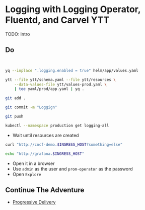 # Logging with Logging Operator, Fluentd, and Carvel YTT

TODO: Intro

## Do

```bash


yq --inplace ".logging.enabled = true" helm/app/values.yaml

ytt --file ytt/schema.yaml --file ytt/resources \
    --data-values-file ytt/values-prod.yaml \
    | tee yaml/prod/app.yaml | yq .

git add .

git commit -m "Loggign"

git push

kubectl --namespace production get logging-all
```

* Wait until resources are created

```sh
curl "http://cncf-demo.$INGRESS_HOST?something=else"

echo "http://grafana.$INGRESS_HOST"
```

* Open it in a browser
* Use `admin` as the user and `prom-operator` as the password
* Open `Explore`

## Continue The Adventure

* [Progressive Delivery](../progressive-delivery/README.md)
